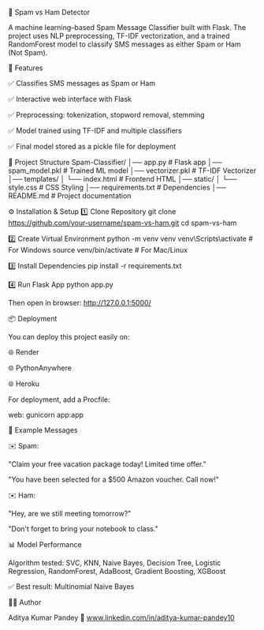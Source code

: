 📩 Spam vs Ham Detector

A machine learning–based Spam Message Classifier built with Flask.
The project uses NLP preprocessing, TF-IDF vectorization, and a trained RandomForest model to classify SMS messages as either Spam or Ham (Not Spam).

🚀 Features

✅ Classifies SMS messages as Spam or Ham

✅ Interactive web interface with Flask

✅ Preprocessing: tokenization, stopword removal, stemming

✅ Model trained using TF-IDF and multiple classifiers

✅ Final model stored as a pickle file for deployment

📂 Project Structure
Spam-Classifier/
│── app.py                # Flask app
│── spam_model.pkl        # Trained ML model
│── vectorizer.pkl        # TF-IDF Vectorizer
│── templates/
│   └── index.html        # Frontend HTML
│── static/
│   └── style.css         # CSS Styling
│── requirements.txt      # Dependencies
│── README.md             # Project documentation

⚙️ Installation & Setup
1️⃣ Clone Repository
git clone https://github.com/your-username/spam-vs-ham.git
cd spam-vs-ham

2️⃣ Create Virtual Environment
python -m venv venv
venv\Scripts\activate    # For Windows
source venv/bin/activate # For Mac/Linux

3️⃣ Install Dependencies
pip install -r requirements.txt

4️⃣ Run Flask App
python app.py


Then open in browser: http://127.0.0.1:5000/

📦 Deployment

You can deploy this project easily on:

🌐 Render

🌐 PythonAnywhere

🌐 Heroku

For deployment, add a Procfile:

web: gunicorn app:app

🧪 Example Messages

✉️ Spam:

"Claim your free vacation package today! Limited time offer."

"You have been selected for a $500 Amazon voucher. Call now!"

✉️ Ham:

"Hey, are we still meeting tomorrow?"

"Don't forget to bring your notebook to class."

📊 Model Performance

Algorithm tested: SVC, KNN, Naive Bayes, Decision Tree, Logistic Regression, RandomForest, AdaBoost, Gradient Boosting, XGBoost

✅ Best result: Multinomial Naive Bayes

👨‍💻 Author

Aditya Kumar Pandey
📎 www.linkedin.com/in/aditya-kumar-pandey10